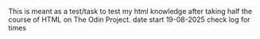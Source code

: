 This is meant as a test/task to test my html knowledge after taking half the course of HTML on The Odin Project.
date start 19-08-2025 
check log for times

